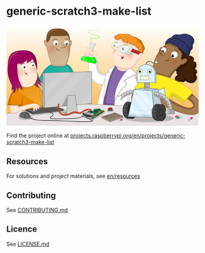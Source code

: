 # generic-scratch3-make-list

![generic-scratch3-make-list](banner.png)

Find the project online at [projects.raspberrypi.org/en/projects/generic-scratch3-make-list](https://projects.raspberrypi.org/en/projects/generic-scratch3-make-list)

## Resources
For solutions and project materials, see [en/resources](https://github.com/raspberrypilearning/generic-scratch3-make-list/tree/master/en/resources)

## Contributing
See [CONTRIBUTING.md](CONTRIBUTING.md)

## Licence
 See [LICENSE.md](LICENSE.md)